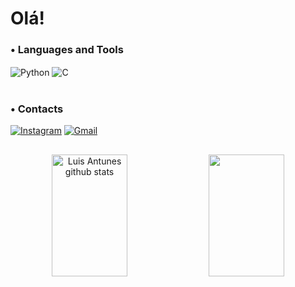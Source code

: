 # Olá!



### • Languages and Tools

<div style="display: inline_block">
  <img align="center" alt="Python" src="https://img.shields.io/badge/Python-3776AB?style=for-the-badge&logo=python&logoColor=white" />
  <img align="center" alt="C" src="https://img.shields.io/badge/C-00599C?style=for-the-badge&logo=c&logoColor=white" />
</div><br/>



### • Contacts 

[![Instagram](https://img.shields.io/badge/Instagram-E4405F?style=for-the-badge&logo=instagram&logoColor=white)](https://www.instagram.com/luisantunesss/) [![Gmail](https://img.shields.io/badge/Gmail-D14836?style=for-the-badge&logo=gmail&logoColor=white)](mailto:lfantunes@inf.ufsm.br) 

##

<div align="center">
 <img width="49%" height="195px" src="https://github-readme-stats.vercel.app/api?username=antunesluis&show_icons=true&count_private=true&hide_border=true&locale=en&theme=gruvbox&background=0d1117&bg_color=00000000" alt="Luis Antunes github stats" /> 
 <img width="49%" height="195px" src="https://github-readme-stats.vercel.app/api/top-langs/?username=antunesluis&theme=gruvbox&size_weight=0.5&count_weight=0.5&hide_border=true&bg_color=00000000" />
</div>
